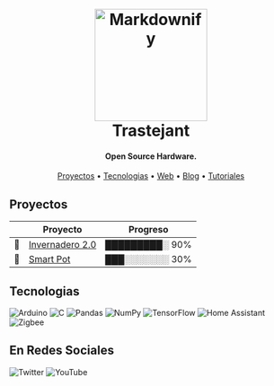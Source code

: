 <h1 align="center">
  <br>
  <a href="https://trastejant.github.io/"><img src="https://avatars.githubusercontent.com/u/46757571?s=200&v=4" alt="Markdownify" width="200"></a>
  <br>
  Trastejant
  <br>
</h1>

<h4 align="center">Open Source Hardware.</h4>


<p align="center">
  <a href="#proyectos">Proyectos</a> •
  <a href="#tecnologias">Tecnologias</a> •
  <a href="https://trastejant.com">Web</a> •
  <a href="https://trastejant.github.io/year-archive/">Blog</a> •
  <a href="https://trastejant.github.io/tutoriales/">Tutoriales</a> 
</p>

## Proyectos

|  | Proyecto | Progreso |
| -- | -- | -- |
| 🌱 | [Invernadero 2.0](https://trastejant.github.io/projects/invernadero_2_0/) | █████████░ 90% |
| 🚧 | [Smart Pot](https://trastejant.github.io/projects/SmartPot/) | ███░░░░░░░ 30% |

## Tecnologias

![Arduino](https://img.shields.io/badge/-Arduino-00979D?style=for-the-badge&logo=Arduino&logoColor=white)
![C](https://img.shields.io/badge/c-%2300599C.svg?style=for-the-badge&logo=c&logoColor=white)
![Pandas](https://img.shields.io/badge/pandas-%23150458.svg?style=for-the-badge&logo=pandas&logoColor=white)
![NumPy](https://img.shields.io/badge/numpy-%23013243.svg?style=for-the-badge&logo=numpy&logoColor=white)
![TensorFlow](https://img.shields.io/badge/TensorFlow-%23FF6F00.svg?style=for-the-badge&logo=TensorFlow&logoColor=white)
![Home Assistant](https://img.shields.io/badge/home%20assistant-%2341BDF5.svg?style=for-the-badge&logo=home-assistant&logoColor=white)
![Zigbee](https://img.shields.io/badge/zigbee-%23EB0443.svg?style=for-the-badge&logo=zigbee&logoColor=white)

## En Redes Sociales

![Twitter](https://img.shields.io/badge/Twitter-%231DA1F2.svg?style=for-the-badge&logo=Twitter&logoColor=white)
![YouTube](https://img.shields.io/badge/YouTube-%23FF0000.svg?style=for-the-badge&logo=YouTube&logoColor=white)
